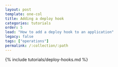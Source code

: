 ```yaml
---
layout: post
template: one-col
title: Adding a deploy hook
categories: tutorials
order: 5
lead: "How to add a deploy hook to an application"
legacy: false
tags: ["operations"]
permalink: /:collection/:path
---
```


{% include tutorials/deploy-hooks.md %}